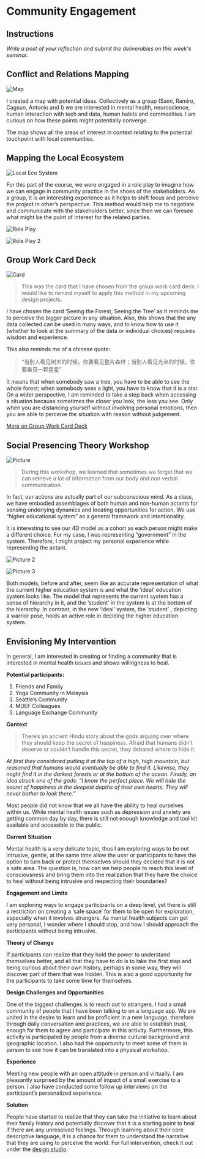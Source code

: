 # Community Engagement

## Instructions

*Write a post of your reflection and submit the deliverables on this week's seminar.*

## Conflict and Relations Mapping

![Map](../images/week6/1.jpg)

I created a map with potential ideas. Collectively as a group (Sami, Ramiro, Cagsun, Antonio and I) we are interested in mental health, neuroscience, human interaction with tech and data, human habits and commodities. I am curious on how these points might potentially converge.

The map shows all the areas of interest in context relating to the potential touchpoint with local communities.

##  Mapping the Local Ecosystem

![Local Eco System](../images/week6/2.JPG)

For this part of the course, we were engaged in a role play to imagine how we can engage in community practice in the shoes of the stakeholders. As a group, it is an interesting experience as it helps to shift focus and perceive the project in other’s perspective. This method would help me to negotiate and communicate with the stakeholders better, since then we can foresee what might be the point of interest for the related parties.

![Role Play](../images/week6/3.JPG)

![Role Play 2](../images/week6/4.JPG)

##  Group Work Card Deck

![Card](../images/week6/5.JPG)

>This was the card that I have chosen from the group work card deck. I would like to remind myself to apply this method in my upcoming design projects. 

I have chosen the card ‘Seeing the Forest, Seeing the Tree’ as it reminds me to perceive the bigger picture in any situation. Also, this shows that the any data collected can be used in many ways, and to know how to use it (whether to look at the summary of the data or individual choices) requires wisdom and experience. 

This also reminds me of a chinese quote: 

>“当别人看见树木的时候，你要看见整片森林；当别人看见光点的时候，你要看见一颗星星” 

It means that when somebody saw a tree, you have to be able to see the whole forest; when somebody sees a light, you have to know  that it is a star. On a wider perspective, I am reminded to take a step back when accessing a situation because sometimes the closer you look, the less you see. Only when you are distancing yourself without involving personal emotions, then you are able to perceive the situation with reason without judgement.

[More on Group Work Card Deck](https://groupworksdeck.org/deck)

## Social Presencing Theory Workshop

![Picture](../images/week6/6.jpg)

>During this workshop, we learned that sometimes we forget that we can retrieve a lot of information from our body and non verbal communication. 

In fact, our actions are actually part of our subconscious mind. As a class, we have embodied assemblages of both human and non-human actants for sensing underlying dynamics and locating opportunities for action. We use “higher educational system” as a general framework and intentionality.

It is interesting to see our 4D model as a cohort as each person might make a different choice. For my case, I was representing “government” in the system. Therefore, I might project my personal experience while representing the actant. 

![Picture 2](../images/week6/7.JPG)

![Picture 3](../images/week6/8.JPG)

Both models, before and after, seem like an accurate representation of what the current higher education system is and what the ‘ideal’ education system looks like. The model that represents the current system has a sense of hierarchy in it, and the ‘student’ in the system is at the bottom of the hierarchy. In contrast, in the new ‘ideal’ system, the ‘student’ , depicting a warrior pose, holds an active role in deciding the higher education system. 

## Envisioning My Intervention

In general, I am interested in creating or finding a community that is interested in mental health issues and shows willingness to heal. 

**Potential participants:**

1. Friends and Family
2. Yoga Community in Malaysia
3. Seattle’s Community
4. MDEF Colleagues
5. Language Exchange Community

**Context**

>There’s an ancient Hindu story about the gods arguing over where they should keep the secret of happiness. Afraid that humans didn’t deserve or couldn’t handle this secret, they debated where to hide it. 

*At first they considered putting it at the top of a high, high mountain, but reasoned that humans would eventually be able to find it. Likewise, they might find it in the darkest forests or at the bottom of the ocean. Finally, an idea struck one of the gods: “I know the perfect place. We will hide the secret of happiness in the deepest depths of their own hearts. They will never bother to look there.”*

Most people did not know that we all have the ability to heal ourselves within us. While mental health issues such as depression and anxiety are getting common day by day, there is still not enough knowledge and tool kit available and accessible to the public. 

**Current Situation**

Mental health is a very delicate topic, thus I am exploring ways to be not intrusive, gentle, at the same time allow the user or participants to have the option to turn back or protect themselves should they decided that it is not a safe area. The question is, how can we help people to reach this level of consciousness and bring them into the realization that they have the choice to heal without being intrusive and respecting their boundaries?

**Engagement and Limits**

I am exploring ways to engage participants on a deep level, yet there is still a restriction on creating a ‘safe space’ for them to be open for exploration, especially when it involves strangers. As mental health subjects can get very personal, I wonder where I should stop, and how I should approach the participants without being intrusive.

**Theory of Change**

If participants can realize that they hold the power to understand themselves better, and all that they have to do is to take the first step and being curious about their own history, perhaps in some way, they will discover part of them that was hidden. This is also a good opportunity for the participants to take some time for themselves.

**Design Challenges and Opportunities**

One of the biggest challenges is to reach out to strangers. I had a small community of people that I have been talking to on a language app. We are united in the desire to learn and be proficient in a new language, therefore through daily conversation and practices, we are able to establish trust, enough for them to agree and participate in this activity. Furthermore, this activity is participated by people from a diverse cultural background and geographic location. I also had the opportunity to meet some of them in person to see how it can be translated into a physical workshop.

**Experience**

Meeting new people with an open attitude in person and virtually. I am pleasantly surprised by the amount of impact of a small exercise to a person. I also have conducted some follow up interviews on the participant’s personalized experience.

**Solution**

People have started to realize that they can take the initiative to learn about their family history and potentially discover that it is a starting point to heal if there are any unresolved feelings. Through learning about their core descriptive language, it is a chance for them to understand the narrative that they are using to perceive the world. For full intervention, check it out under the [design studio](https://wenqianchua.github.io/MDEF/term01/00-designstudio/#intervention).
